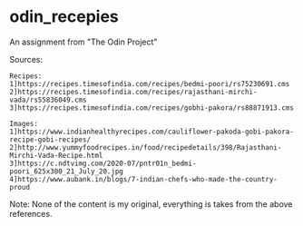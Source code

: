 # odin_recepies
An assignment from "The Odin Project" 

Sources:

    Recipes:
    1]https://recipes.timesofindia.com/recipes/bedmi-poori/rs75230691.cms
    2]https://recipes.timesofindia.com/recipes/rajasthani-mirchi-vada/rs55836049.cms
    3]https://recipes.timesofindia.com/recipes/gobhi-pakora/rs88871913.cms

    Images:
    1]https://www.indianhealthyrecipes.com/cauliflower-pakoda-gobi-pakora-recipe-gobi-recipes/
    2]http://www.yummyfoodrecipes.in/food/recipedetails/398/Rajasthani-Mirchi-Vada-Recipe.html
    3]https://c.ndtvimg.com/2020-07/pntr01n_bedmi-poori_625x300_21_July_20.jpg
    4]https://www.aubank.in/blogs/7-indian-chefs-who-made-the-country-proud

Note: None of the content is my original, everything is takes from the above references.